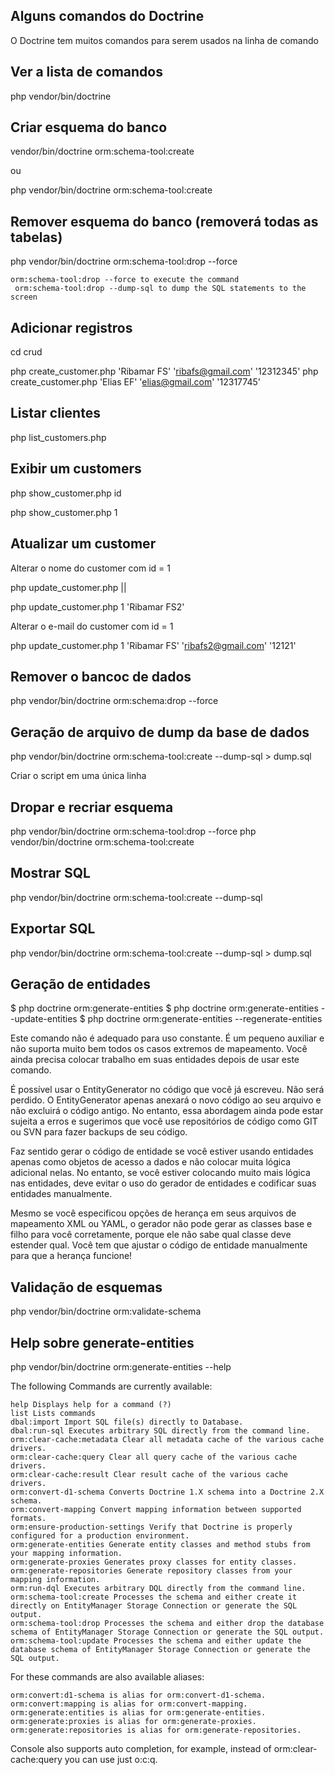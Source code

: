 ## Alguns comandos do Doctrine

O Doctrine tem muitos comandos para serem usados na linha de comando

## Ver a lista de comandos

php vendor/bin/doctrine

## Criar esquema do banco

vendor/bin/doctrine orm:schema-tool:create

ou

php vendor/bin/doctrine orm:schema-tool:create

## Remover esquema do banco (removerá todas as tabelas)

php vendor/bin/doctrine orm:schema-tool:drop --force

    orm:schema-tool:drop --force to execute the command
     orm:schema-tool:drop --dump-sql to dump the SQL statements to the screen


## Adicionar registros

cd crud

php create_customer.php 'Ribamar FS' 'ribafs@gmail.com' '12312345'
php create_customer.php 'Elias EF' 'elias@gmail.com' '12317745'

## Listar clientes

php list_customers.php

## Exibir um customers

php show_customer.php id

php show_customer.php 1

## Atualizar um customer

Alterar o nome do customer com id = 1

php update_customer.php <id> <new-name>|<new-email>|<new-ssn>

php update_customer.php 1 'Ribamar FS2'

Alterar o e-mail do customer com id = 1

php update_customer.php 1 'Ribamar FS' 'ribafs2@gmail.com' '12121'

## Remover o bancoc de dados

php vendor/bin/doctrine orm:schema:drop --force

## Geração de arquivo de dump da base de dados

php vendor/bin/doctrine orm:schema-tool:create --dump-sql > dump.sql

Criar o script em uma única linha

## Dropar e recriar esquema

php vendor/bin/doctrine orm:schema-tool:drop --force
php vendor/bin/doctrine orm:schema-tool:create

## Mostrar SQL

php vendor/bin/doctrine orm:schema-tool:create --dump-sql

## Exportar SQL

php vendor/bin/doctrine orm:schema-tool:create --dump-sql > dump.sql

## Geração de entidades

$ php doctrine orm:generate-entities
$ php doctrine orm:generate-entities --update-entities
$ php doctrine orm:generate-entities --regenerate-entities

Este comando não é adequado para uso constante. É um pequeno auxiliar e não suporta muito bem todos os casos extremos de mapeamento. Você ainda precisa colocar trabalho em suas entidades depois de usar este comando.

É possível usar o EntityGenerator no código que você já escreveu. Não será perdido. O EntityGenerator apenas anexará o novo código ao seu arquivo e não excluirá o código antigo. No entanto, essa abordagem ainda pode estar sujeita a erros e sugerimos que você use repositórios de código como GIT ou SVN para fazer backups de seu código.

Faz sentido gerar o código de entidade se você estiver usando entidades apenas como objetos de acesso a dados e não colocar muita lógica adicional nelas. No entanto, se você estiver colocando muito mais lógica nas entidades, deve evitar o uso do gerador de entidades e codificar suas entidades manualmente.

Mesmo se você especificou opções de herança em seus arquivos de mapeamento XML ou YAML, o gerador não pode gerar as classes base e filho para você corretamente, porque ele não sabe qual classe deve estender qual. Você tem que ajustar o código de entidade manualmente para que a herança funcione!

## Validação de esquemas

php vendor/bin/doctrine orm:validate-schema

## Help sobre generate-entities

php vendor/bin/doctrine orm:generate-entities --help


The following Commands are currently available:

    help Displays help for a command (?)
    list Lists commands
    dbal:import Import SQL file(s) directly to Database.
    dbal:run-sql Executes arbitrary SQL directly from the command line.
    orm:clear-cache:metadata Clear all metadata cache of the various cache drivers.
    orm:clear-cache:query Clear all query cache of the various cache drivers.
    orm:clear-cache:result Clear result cache of the various cache drivers.
    orm:convert-d1-schema Converts Doctrine 1.X schema into a Doctrine 2.X schema.
    orm:convert-mapping Convert mapping information between supported formats.
    orm:ensure-production-settings Verify that Doctrine is properly configured for a production environment.
    orm:generate-entities Generate entity classes and method stubs from your mapping information.
    orm:generate-proxies Generates proxy classes for entity classes.
    orm:generate-repositories Generate repository classes from your mapping information.
    orm:run-dql Executes arbitrary DQL directly from the command line.
    orm:schema-tool:create Processes the schema and either create it directly on EntityManager Storage Connection or generate the SQL output.
    orm:schema-tool:drop Processes the schema and either drop the database schema of EntityManager Storage Connection or generate the SQL output.
    orm:schema-tool:update Processes the schema and either update the database schema of EntityManager Storage Connection or generate the SQL output.

For these commands are also available aliases:

    orm:convert:d1-schema is alias for orm:convert-d1-schema.
    orm:convert:mapping is alias for orm:convert-mapping.
    orm:generate:entities is alias for orm:generate-entities.
    orm:generate:proxies is alias for orm:generate-proxies.
    orm:generate:repositories is alias for orm:generate-repositories.

	

Console also supports auto completion, for example, instead of orm:clear-cache:query you can use just o:c:q.
